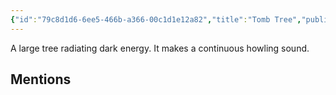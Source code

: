 ```yaml
---
{"id":"79c8d1d6-6ee5-466b-a366-00c1d1e12a82","title":"Tomb Tree","publish":true,"date_created":"Sunday, June 11th 2023, 11:48:29 am","date_modified":"Saturday, March 30th 2024, 11:24:42 pm","path":"Tabletop/Campaigns/And A Thousand Years More/Bestiary/Plantlike/Tomb Tree.md","permalink":"/tabletop/campaigns/and-a-thousand-years-more/bestiary/plantlike/tomb-tree/","PassFrontmatter":true}
---
```



A large tree radiating dark energy. It makes a continuous howling sound.

## Mentions


